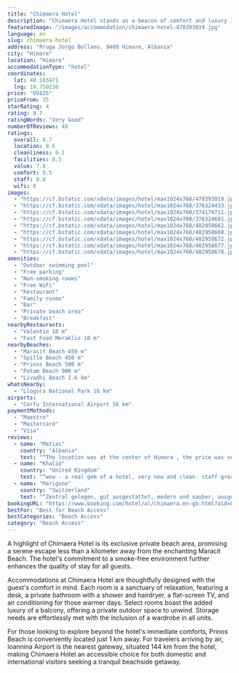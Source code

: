 ```yaml
---
title: "Chimaera Hotel"
description: "Chimaera Hotel stands as a beacon of comfort and luxury in Himare, just a short stroll from the pristine Spille Beach."
featuredImage: "/images/accommodation/chimaera-hotel-478393019.jpg"
language: en
slug: chimaera-hotel
address: "Rruga Jorgo Bollano, 9400 Himare, Albania"
city: "Himare"
location: "Himare"
accommodationType: "hotel"
coordinates:
  lat: 40.103471
  lng: 19.750238
price: "US$35"
priceFrom: 35
starRating: 4
rating: 8.7
ratingWords: "Very Good"
numberOfReviews: 48
ratings:
  overall: 8.7
  location: 8.6
  cleanliness: 9.1
  facilities: 8.5
  value: 7.8
  comfort: 9.5
  staff: 8.8
  wifi: 0
images:
  - "https://cf.bstatic.com/xdata/images/hotel/max1024x768/478393019.jpg?k=defbbe7fcd7985d210c9ed4d22b7caf4de46294f73dde360cff4a10f311e22f3&o=&hp=1"
  - "https://cf.bstatic.com/xdata/images/hotel/max1024x768/376324433.jpg?k=31ed116018b9193619d277eb40351e8712216ae92982ae32560817e6ff886605&o=&hp=1"
  - "https://cf.bstatic.com/xdata/images/hotel/max1024x768/374179711.jpg?k=74eabe17cb2bcc1d015ac594ae4b59a4fc57bd880694e71b084ad9c3d0bde97b&o=&hp=1"
  - "https://cf.bstatic.com/xdata/images/hotel/max1024x768/376324681.jpg?k=8a367b125735d2debc15b30887313ec508ea180253d16207114c5516568ab945&o=&hp=1"
  - "https://cf.bstatic.com/xdata/images/hotel/max1024x768/482958662.jpg?k=52843082121414a525ff9b9d775131e59df93ef7c808de353edf6db0ac254c22&o=&hp=1"
  - "https://cf.bstatic.com/xdata/images/hotel/max1024x768/482958668.jpg?k=6d410093692ed352d355fe2a38f089c3ebe8ada5b6a41f7b462e3a6fc194a88d&o=&hp=1"
  - "https://cf.bstatic.com/xdata/images/hotel/max1024x768/482958672.jpg?k=77679cf1af1f18139e136d5a0a2d4d724484b13cab6e6a4483623b929727706b&o=&hp=1"
  - "https://cf.bstatic.com/xdata/images/hotel/max1024x768/482958677.jpg?k=a6602927c32d2e21646d139a062234a5b47ccb7dafaa5e22efc0813724b3ec03&o=&hp=1"
  - "https://cf.bstatic.com/xdata/images/hotel/max1024x768/482958678.jpg?k=e00d8543565ff504753a7ce793328c6b90aa61bb696237e4e20fcdb132358efa&o=&hp=1"
amenities:
  - "Outdoor swimming pool"
  - "Free parking"
  - "Non-smoking rooms"
  - "Free WiFi"
  - "Restaurant"
  - "Family rooms"
  - "Bar"
  - "Private beach area"
  - "Breakfast"
nearbyRestaurants:
  - "Valentin 10 m"
  - "Fast Food Meraklis 10 m"
nearbyBeaches:
  - "Maracit Beach 450 m"
  - "Spille Beach 450 m"
  - "Prinos Beach 500 m"
  - "Potam Beach 900 m"
  - "Livadhi Beach 1.6 km"
whatsNearby:
  - "Llogora National Park 16 km"
airports:
  - "Corfu International Airport 56 km"
paymentMethods:
  - "Maestro"
  - "Mastercard"
  - "Visa"
reviews:
  - name: "Matias"
    country: "Albania"
    text: "“The location was at the center of Himara , the price was very good for the days i stayed.”"
  - name: "Khalid"
    country: "United Kingdom"
    text: "“wow - a real gem of a hotel, very new and clean. staff great and helpful.”"
  - name: "Marigone"
    country: "Switzerland"
    text: "“Zentral gelegen, gut ausgestattet, modern und sauber, ausgezeichnetes Essen!”"
bookingURL: "https://www.booking.com/hotel/al/chimaera.en-gb.html?aid=8035640"
bestFor: "Best for Beach Access"
bestCategories: "Beach Access"
category: "Beach Access"
---
```


A highlight of Chimaera Hotel is its exclusive private beach area, promising a serene escape less than a kilometer away from the enchanting Maracit Beach. The hotel's commitment to a smoke-free environment further enhances the quality of stay for all guests.

Accommodations at Chimaera Hotel are thoughtfully designed with the guest's comfort in mind. Each room is a sanctuary of relaxation, featuring a desk, a private bathroom with a shower and hairdryer, a flat-screen TV, and air conditioning for those warmer days. Select rooms boast the added luxury of a balcony, offering a private outdoor space to unwind. Storage needs are effortlessly met with the inclusion of a wardrobe in all units.

For those looking to explore beyond the hotel's immediate comforts, Prinos Beach is conveniently located just 1 km away. For travelers arriving by air, Ioannina Airport is the nearest gateway, situated 144 km from the hotel, making Chimaera Hotel an accessible choice for both domestic and international visitors seeking a tranquil beachside getaway.